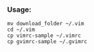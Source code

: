 ### Usage:

    mv download_folder ~/.vim
    cd ~/.vim
    cp vimrc-sample ~/.vimrc
	cp gvimrc-sample ~/.gvimrc
